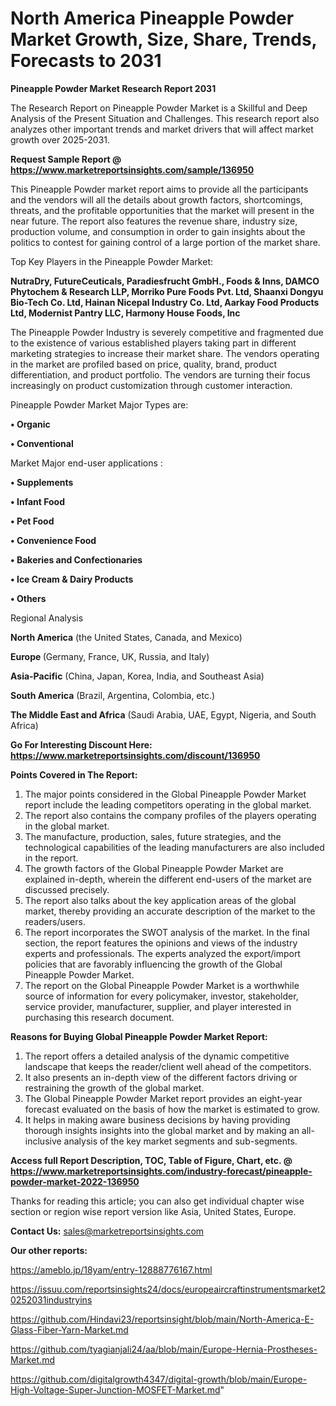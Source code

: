 # North America Pineapple Powder Market Growth, Size, Share, Trends, Forecasts to 2031

<strong>Pineapple Powder Market Research Report 2031</strong>

The Research Report on Pineapple Powder Market is a Skillful and Deep Analysis of the Present Situation and Challenges. This research report also analyzes other important trends and market drivers that will affect market growth over 2025-2031.

<strong>Request Sample Report @ <a href=https://www.marketreportsinsights.com/sample/136950>https://www.marketreportsinsights.com/sample/136950</a></strong>

This Pineapple Powder market report aims to provide all the participants and the vendors will all the details about growth factors, shortcomings, threats, and the profitable opportunities that the market will present in the near future. The report also features the revenue share, industry size, production volume, and consumption in order to gain insights about the politics to contest for gaining control of a large portion of the market share.

Top Key Players in the Pineapple Powder Market:

<strong>NutraDry, FutureCeuticals, Paradiesfrucht GmbH., Foods & Inns, DAMCO Phytochem & Research LLP, Morriko Pure Foods Pvt. Ltd, Shaanxi Dongyu Bio-Tech Co. Ltd, Hainan Nicepal Industry Co. Ltd, Aarkay Food Products Ltd, Modernist Pantry LLC, Harmony House Foods, Inc</strong>

The Pineapple Powder Industry is severely competitive and fragmented due to the existence of various established players taking part in different marketing strategies to increase their market share. The vendors operating in the market are profiled based on price, quality, brand, product differentiation, and product portfolio. The vendors are turning their focus increasingly on product customization through customer interaction.

Pineapple Powder Market Major Types are:

<strong>• Organic

• Conventional</strong>

Market Major end-user applications :

<strong>• Supplements

• Infant Food

• Pet Food

• Convenience Food

• Bakeries and Confectionaries

• Ice Cream & Dairy Products

• Others</strong>

Regional Analysis

</u><strong><b>North America</b></strong> (the United States, Canada, and Mexico)

<strong><b>Europe </b></strong>(Germany, France, UK, Russia, and Italy)

<strong><b>Asia-Pacific</b></strong> (China, Japan, Korea, India, and Southeast Asia)

<strong><b>South America</b></strong> (Brazil, Argentina, Colombia, etc.)

<strong><b>The Middle East and Africa</b></strong> (Saudi Arabia, UAE, Egypt, Nigeria, and South Africa)

<strong>Go For Interesting Discount Here: <a href=https://www.marketreportsinsights.com/discount/136950>https://www.marketreportsinsights.com/discount/136950</a></strong>

<strong>Points Covered in The Report:</strong>
<ol>
  <li>The major points considered in the Global Pineapple Powder Market report include the leading competitors operating in the global market.</li>
  <li>The report also contains the company profiles of the players operating in the global market.</li>
  <li>The manufacture, production, sales, future strategies, and the technological capabilities of the leading manufacturers are also included in the report.</li>
  <li>The growth factors of the Global Pineapple Powder Market are explained in-depth, wherein the different end-users of the market are discussed precisely.</li>
  <li>The report also talks about the key application areas of the global market, thereby providing an accurate description of the market to the readers/users.</li>
  <li>The report incorporates the SWOT analysis of the market. In the final section, the report features the opinions and views of the industry experts and professionals. The experts analyzed the export/import policies that are favorably influencing the growth of the Global Pineapple Powder Market.</li>
  <li>The report on the Global Pineapple Powder Market is a worthwhile source of information for every policymaker, investor, stakeholder, service provider, manufacturer, supplier, and player interested in purchasing this research document.</li>
</ol>
<strong>Reasons for Buying Global Pineapple Powder Market Report:</strong>

<ol>
  <li>The report offers a detailed analysis of the dynamic competitive landscape that keeps the reader/client well ahead of the competitors.</li>
  <li>It also presents an in-depth view of the different factors driving or restraining the growth of the global market.</li>
  <li>The Global Pineapple Powder Market report provides an eight-year forecast evaluated on the basis of how the market is estimated to grow.</li>
  <li>It helps in making aware business decisions by having providing thorough insights insights into the global market and by making an all-inclusive analysis of the key market segments and sub-segments.</li>
</ol>
<strong>Access full Report Description, TOC, Table of Figure, Chart, etc. @ <a href=https://www.marketreportsinsights.com/industry-forecast/pineapple-powder-market-2022-136950>https://www.marketreportsinsights.com/industry-forecast/pineapple-powder-market-2022-136950</a></strong>


Thanks for reading this article; you can also get individual chapter wise section or region wise report version like Asia, United States, Europe.

<strong>Contact Us:</strong>
sales@marketreportsinsights.com

<strong>Our other reports:</strong>

<a href=https://ameblo.jp/18yam/entry-12888776167.html>https://ameblo.jp/18yam/entry-12888776167.html</a>

<a href=https://issuu.com/reportsinsights24/docs/europeaircraftinstrumentsmarket20252031industryins>https://issuu.com/reportsinsights24/docs/europeaircraftinstrumentsmarket20252031industryins</a>

<a href=https://github.com/Hindavi23/reportsinsight/blob/main/North-America-E-Glass-Fiber-Yarn-Market.md>https://github.com/Hindavi23/reportsinsight/blob/main/North-America-E-Glass-Fiber-Yarn-Market.md</a>

<a href=https://github.com/tyagianjali24/aa/blob/main/Europe-Hernia-Prostheses-Market.md>https://github.com/tyagianjali24/aa/blob/main/Europe-Hernia-Prostheses-Market.md</a>

<a href=https://github.com/digitalgrowth4347/digital-growth/blob/main/Europe-High-Voltage-Super-Junction-MOSFET-Market.md>https://github.com/digitalgrowth4347/digital-growth/blob/main/Europe-High-Voltage-Super-Junction-MOSFET-Market.md</a>"
